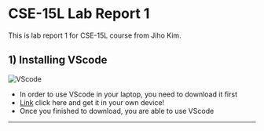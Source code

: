 # CSE-15L Lab Report 1
This is lab report 1 for CSE-15L course from Jiho Kim.
## 1) Installing VScode
![VScode](https://user-images.githubusercontent.com/129816454/230739254-a70aaea1-4afb-451b-b9c2-8195380fbf25.png)    
* In order to use VScode in your laptop, you need to download it first    
* [Link](https://code.visualstudio.com/) click here and get it in your own device!
* Once you finished to download, you are able to use VScode
---


